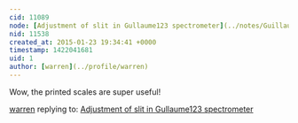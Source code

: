 ```yaml
---
cid: 11089
node: [Adjustment of slit in Gullaume123 spectrometer](../notes/Guillaume123/01-23-2015/adjustment-of-slit-in-gullaume123-spectrometer)
nid: 11538
created_at: 2015-01-23 19:34:41 +0000
timestamp: 1422041681
uid: 1
author: [warren](../profile/warren)
---
```


Wow, the printed scales are super useful!

[warren](../profile/warren) replying to: [Adjustment of slit in Gullaume123 spectrometer](../notes/Guillaume123/01-23-2015/adjustment-of-slit-in-gullaume123-spectrometer)

